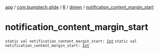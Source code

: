 [app](../../../index.md) / [com.bumptech.glide](../../index.md) / [R](../index.md) / [dimen](index.md) / [notification_content_margin_start](./notification_content_margin_start.md)

# notification_content_margin_start

`static val notification_content_margin_start: `[`Int`](https://kotlinlang.org/api/latest/jvm/stdlib/kotlin/-int/index.html)
`static val notification_content_margin_start: `[`Int`](https://kotlinlang.org/api/latest/jvm/stdlib/kotlin/-int/index.html)